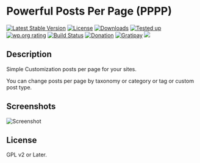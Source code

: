 # Powerful Posts Per Page (PPPP)

[![Latest Stable Version](https://poser.pugx.org/torounit/pppp/v/stable)](https://packagist.org/packages/torounit/pppp)
[![License](https://poser.pugx.org/torounit/pppp/license)](https://packagist.org/packages/torounit/pppp)
[![Downloads](https://img.shields.io/wordpress/plugin/dt/pppp.svg)](https://wordpress.org/plugins/pppp/)
[![Tested up](https://img.shields.io/wordpress/v/pppp.svg)](https://wordpress.org/plugins/pppp/)
[![wp.org rating](https://img.shields.io/wordpress/plugin/r/pppp.svg)](https://wordpress.org/plugins/pppp/)
[![Build Status](https://travis-ci.org/torounit/pppp.svg)](https://travis-ci.org/torounit/pppp)
[![Donation](https://img.shields.io/badge/bitcoin-donate-yellow.svg)](https://blockchain.info/ja/address/3HwkojX2pd9wc5kPFdXnDXMTNbgBmPRygX)
[![Gratipay](https://img.shields.io/gratipay/team/pppp.svg)](https://gratipay.com/Custom-Post-Type-Permalinks/)
[![](https://ps.w.org/pppp/assets/banner-1544x500.png?rev=1044335)](https://wordpress.org/plugins/pppp/)

## Description

Simple Customization posts per page for your sites.

You can change posts per page by taxonomy or category or tag or custom post type.

## Screenshots

![Screenshot](https://raw.github.com/torounit/pppp/master/screenshot-1.png)

## License

GPL v2 or Later.
